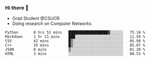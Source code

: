 ### Hi there 👋
- Grad Student @CSUCR. 
- Doing research on Computer Networks
<!--START_SECTION:waka-->

```text
Python       8 hrs 51 mins   ██████████████████▓░░░░░░   75.18 %
Markdown     1 hr 21 mins    ███░░░░░░░░░░░░░░░░░░░░░░   11.59 %
CSV          42 mins         █▒░░░░░░░░░░░░░░░░░░░░░░░   05.98 %
C++          35 mins         █▒░░░░░░░░░░░░░░░░░░░░░░░   05.07 %
JSON         8 mins          ▒░░░░░░░░░░░░░░░░░░░░░░░░   01.20 %
HTML         3 mins          ░░░░░░░░░░░░░░░░░░░░░░░░░   00.53 %
```

<!--END_SECTION:waka-->
<!--
**jluo117/jluo117** is a ✨ _special_ ✨ repository because its `README.md` (this file) appears on your GitHub profile.

Here are some ideas to get you started:

- 🔭 I’m currently working on ...
- 🌱 I’m currently learning ...
- 👯 I’m looking to collaborate on ...
- 🤔 I’m looking for help with ...
- 💬 Ask me about ...
- 📫 How to reach me: ...
- 😄 Pronouns: ...
- ⚡ Fun fact: ...
-->
